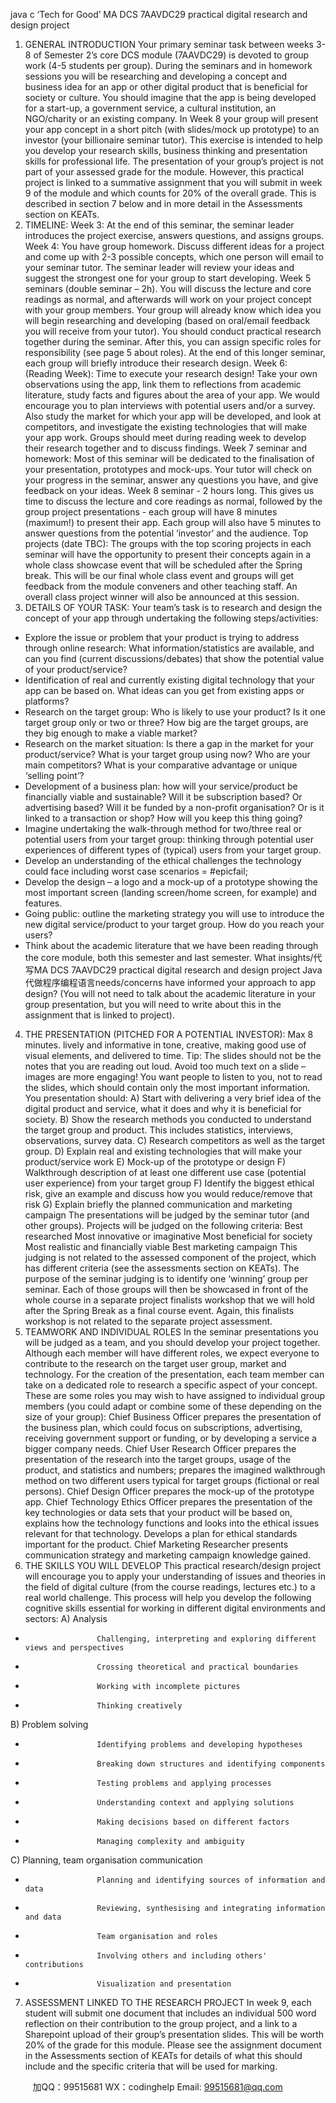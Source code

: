 java c  ‘Tech for Good’
MA DCS 7AAVDC29 practical digital research and design project 
1. GENERAL INTRODUCTION 
Your primary seminar task between weeks 3-8 of Semester 2’s core DCS module (7AAVDC29) is devoted to group work (4-5 students per group). During the seminars and in homework sessions you will be researching and developing a concept and business idea for an app or other digital product that is beneficial for society or culture. You should imagine that the app is being developed for a start-up, a government service, a cultural institution, an NGO/charity or an existing company. In Week 8 your group will present your app concept in a short pitch (with slides/mock up prototype) to an investor (your billionaire seminar tutor).
This exercise is intended to help you develop your research skills, business thinking and presentation skills for professional life.
The presentation of your group’s project is not part of your assessed grade for the module. However, this practical project is linked to a summative assignment that you will submit in week 9 of the module and which counts for 20% of the overall grade. This is described in section 7 below and in more detail in the Assessments section on KEATs.
2. TIMELINE: 
Week 3: At the end of this seminar, the seminar leader introduces the project exercise, answers questions, and assigns groups.
Week 4: You have group homework. Discuss different ideas for a project and come up with 2-3 possible concepts, which one person will email to your seminar tutor. The seminar leader will review your ideas and suggest the strongest one for your group to start developing.
Week 5 seminars (double seminar – 2h). You will discuss the lecture and core readings as normal, and afterwards will work on your project concept with your group members. Your group will already know which idea you will begin researching and developing (based on oral/email feedback you will receive from your tutor). You should conduct practical research together during the seminar. After this, you can assign specific roles for responsibility (see page 5 about roles). At the end of this longer seminar, each group will briefly introduce their research design.
Week 6: (Reading Week): Time to execute your research design! Take your own observations using the app, link them to reflections from academic literature, study facts and figures about the area of your app. We would encourage you to plan interviews with potential users and/or a survey. Also study the market for which your app will be developed, and look at competitors, and investigate the existing technologies that will make your app work. Groups should meet during reading week to develop their research together and to discuss findings.
Week 7 seminar and homework: Most of this seminar will be dedicated to the finalisation of your presentation, prototypes and mock-ups. Your tutor will check on your progress in the seminar, answer any questions you have, and give feedback on your ideas.
Week 8 seminar - 2 hours long. This gives us time to discuss the lecture and core readings as normal, followed by the group project presentations - each group will have 8 minutes (maximum!) to present their app. Each group will also have 5 minutes to answer questions from the potential ‘investor’ and the audience.
Top projects (date TBC): The groups with the top scoring projects in each seminar will have the opportunity to present their concepts again in a whole class showcase event that will be scheduled after the Spring break. This will be our final whole class event and groups will get feedback from the module conveners and other teaching staff. An overall class project winner will also be announced at this session.
3. DETAILS OF YOUR TASK: 
Your team’s task is to research and design the concept of your app through undertaking the following steps/activities:
- Explore the issue or problem that your product is trying to address through online research: What information/statistics are available, and can you find (current discussions/debates) that show the potential value of your product/service?
- Identification of real and currently existing digital technology that your app can be based on. What ideas can you get from existing apps or platforms?
- Research on the target group: Who is likely to use your product? Is it one target group only or two or three? How big are the target groups, are they big enough to make a viable market?
- Research on the market situation: Is there a gap in the market for your product/service? What is your target group using now? Who are your main competitors? What is your comparative advantage or unique ‘selling point’?
- Development of a business plan: how will your service/product be financially viable and sustainable? Will it be subscription based? Or advertising based? Will it be funded by a non-profit organisation? Or is it linked to a transaction or shop? How will you keep this thing going?
- Imagine undertaking the walk-through method for two/three real or potential users from your target group: thinking through potential user experiences of different types of (typical) users from your target group.
- Develop an understanding of the ethical challenges the technology could face including worst case scenarios = #epicfail;
-    Develop the design – a logo and a mock-up of a prototype showing the most important screen (landing screen/home screen, for example) and features.
-    Going public: outline the marketing strategy you will use to introduce the new digital service/product to your target group. How do you reach your users?
- Think about the academic literature that we have been reading through the core module, both this semester and last semester. What insights/代 写MA DCS 7AAVDC29 practical digital research and design project Java
代做程序编程语言needs/concerns have informed your approach to app design? (You will not need to talk about the academic literature in your group presentation, but you will need to write about this in the assignment that is linked to project).
4. THE PRESENTATION (PITCHED FOR A POTENTIAL INVESTOR): 
Max 8 minutes. lively and informative in tone, creative, making good use of visual elements, and delivered to time.
Tip: The slides should not be the notes that you are reading out loud. Avoid too much text on a slide – images are more engaging! You want people to listen to you, not to read the slides, which should contain only the most important information.
You presentation should:
A) Start with delivering a very brief idea of the digital product and service, what it does and why it is beneficial for society.
B) Show the research methods you conducted to understand the target group and product. This includes statistics, interviews, observations, survey data.
C) Research competitors as well as the target group.
D) Explain real and existing technologies that will make your product/service work
E) Mock-up of the prototype or design
F) Walkthrough description of at least one different use case (potential user experience) from your target group
F) Identify the biggest ethical risk, give an example and discuss how you would reduce/remove that risk
G) Explain briefly the planned communication and marketing campaign
The presentations will be judged by the seminar tutor (and other groups). Projects will be judged on the following criteria:
Best researched
Most innovative or imaginative
Most beneficial for society
Most realistic and financially viable
Best marketing campaign
This judging is not related to the assessed component of the project, which has different criteria (see the assessments section on KEATs). The purpose of the seminar judging is to identify one ‘winning’ group per seminar. Each of those groups will then be showcased in front of the whole course in a separate project finalists workshop that we will hold after the Spring Break as a final course event. Again, this finalists workshop is not related to the separate project assessment.
5. TEAMWORK AND INDIVIDUAL ROLES 
In the seminar presentations you will be judged as a team, and you should develop your project together. Although each member will have different roles, we expect everyone to contribute to the research on the target user group, market and technology. 
For the creation of the presentation, each team member can take on a dedicated role to research a specific aspect of your concept. These are some roles you may wish to have assigned to individual group members (you could adapt or combine some of these depending on the size of your group):
Chief Business Officer prepares the presentation of the business plan, which could focus on subscriptions, advertising, receiving government support or funding, or by developing a service a bigger company needs.
Chief User Research Officer prepares the presentation of the research into the target groups, usage of the product, and statistics and numbers; prepares the imagined walkthrough method on two different users typical for target groups (fictional or real persons).
Chief Design Officer prepares the mock-up of the prototype app.
Chief Technology  Ethics Officer prepares the presentation of the key technologies or data sets that your product will be based on, explains how the technology functions and looks into the ethical issues relevant for that technology. Develops a plan for ethical standards important for the product.
Chief Marketing Researcher presents communication strategy and marketing campaign knowledge gained.
6. THE SKILLS YOU WILL DEVELOP 
This practical research/design project will encourage you to apply your understanding of issues and theories in the field of digital culture (from the course readings, lectures etc.) to a real world challenge.    This process will help you develop the following cognitive skills essential for working in different digital environments and sectors:
A) Analysis
-                     Challenging, interpreting and exploring different views and perspectives
-                     Crossing theoretical and practical boundaries
-                     Working with incomplete pictures
-                     Thinking creatively
B)    Problem solving
-                     Identifying problems and developing hypotheses
-                     Breaking down structures and identifying components
-                     Testing problems and applying processes
-                     Understanding context and applying solutions
-                     Making decisions based on different factors
-                     Managing complexity and ambiguity
C)    Planning, team organisation  communication
-                     Planning and identifying sources of information and data
-                     Reviewing, synthesising and integrating information and data
-                     Team organisation and roles
-                     Involving others and including others' contributions
-                     Visualization and presentation
7. ASSESSMENT LINKED TO THE RESEARCH PROJECT 
In week 9, each student will submit one document that includes an individual 500 word reflection on their contribution to the group project, and a link to a Sharepoint upload of their group’s presentation slides. This will be worth 20% of the grade for this module. Please see the assignment document in the Assessments section of KEATs for details of what this should include and the specific criteria that will be used for marking.



         
加QQ：99515681  WX：codinghelp  Email: 99515681@qq.com
